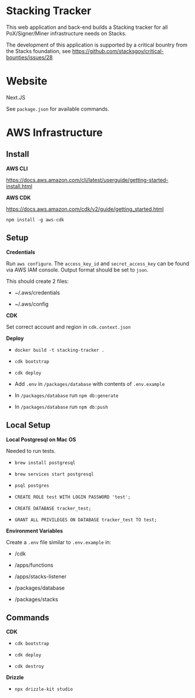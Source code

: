 # Stacking Tracker

This web application and back-end builds a Stacking tracker for all PoX/Signer/Miner infrastructure needs on Stacks.

The development of this application is supported by a critical bountry from the Stacks foundation, see https://github.com/stacksgov/critical-bounties/issues/28

# Website

Next.JS

See `package.json` for available commands.

# AWS Infrastructure

## Install

**AWS CLI**

https://docs.aws.amazon.com/cli/latest/userguide/getting-started-install.html

**AWS CDK**

https://docs.aws.amazon.com/cdk/v2/guide/getting_started.html

`npm install -g aws-cdk`

## Setup

**Credentials**

Run `aws configure`. The `access_key_id` and `secret_access_key` can be found via AWS IAM console. Output format should be set to `json`.

This should create 2 files:

- ~/.aws/credentials

- ~/.aws/config

**CDK**

Set correct account and region in `cdk.context.json`

**Deploy**

- `docker build -t stacking-tracker .`
- `cdk bootstrap`
- `cdk deploy`

- Add `.env` in `/packages/database` with contents of `.env.example`
- In `/packages/database` run `npm db:generate`
- In `/packages/database` run `npm db:push`

## Local Setup

**Local Postgresql on Mac OS**

Needed to run tests.

- `brew install postgresql`

- `brew services start postgresql`

- `psql postgres`

- `CREATE ROLE test WITH LOGIN PASSWORD 'test';`

- `CREATE DATABASE tracker_test;`

- `GRANT ALL PRIVILEGES ON DATABASE tracker_test TO test;`

**Environment Variables**

Create a `.env` file similar to `.env.example` in:

- /cdk

- /apps/functions

- /apps/stacks-listener

- /packages/database

- /packages/stacks

## Commands

**CDK**

- `cdk bootstrap`

- `cdk deploy`

- `cdk destroy`

**Drizzle**

- `npx drizzle-kit studio`
